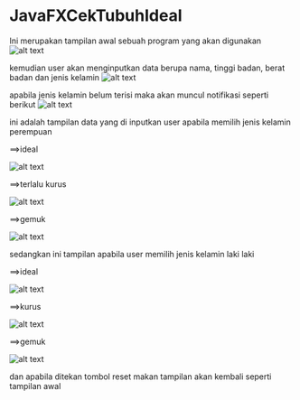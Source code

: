 # JavaFXCekTubuhIdeal
Ini merupakan tampilan awal sebuah program yang akan digunakan
![alt text](https://github.com/rismaintan/JavaFXCekTubuhIdeal/blob/master/tampilan%20awal.PNG)

kemudian user akan menginputkan data berupa nama, tinggi badan, berat badan dan jenis kelamin
![alt text](https://github.com/rismaintan/JavaFXCekTubuhIdeal/blob/master/isian.PNG)

apabila jenis kelamin belum terisi maka akan muncul notifikasi seperti berikut
![alt text](https://github.com/rismaintan/JavaFXCekTubuhIdeal/blob/master/jenkel.PNG)

ini adalah tampilan data yang di inputkan user apabila memilih jenis kelamin perempuan

==>ideal

![alt text](https://github.com/rismaintan/JavaFXCekTubuhIdeal/blob/master/ideal.PNG)

==>terlalu kurus

![alt text](https://github.com/rismaintan/JavaFXCekTubuhIdeal/blob/master/kurus.PNG)

==>gemuk

![alt text](https://github.com/rismaintan/JavaFXCekTubuhIdeal/blob/master/lemu.PNG)

sedangkan ini tampilan apabila user memilih jenis kelamin laki laki

==>ideal

![alt text](https://github.com/rismaintan/JavaFXCekTubuhIdeal/blob/master/lkideal.PNG)

==>kurus

![alt text](https://github.com/rismaintan/JavaFXCekTubuhIdeal/blob/master/lkkurus.PNG)

==>gemuk

![alt text](https://github.com/rismaintan/JavaFXCekTubuhIdeal/blob/master/lklebih.PNG)

dan apabila ditekan tombol reset makan tampilan akan kembali seperti tampilan awal
